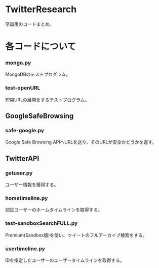# TwitterResearch
卒論用のコードまとめ。

# 各コードについて

### mongo.py
MongoDBのテストプログラム。

### test-openURL
短縮URLの展開をするテストプログラム。

## GoogleSafeBrowsing
### safe-google.py
Google Safe Browsing APIへURLを送り、そのURLが安全かどうかを返す。

## TwitterAPI
### getuser.py
ユーザー情報を獲得する。
### hometimeline.py
認証ユーザーのホームタイムラインを取得する。
### test-sandboxSearchFULL.py
Premium(Sandbox版)を使い、ツイートのフルアーカイブ検索をする。
### usertimeline.py
IDを指定したユーザーのユーザータイムラインを取得する。
